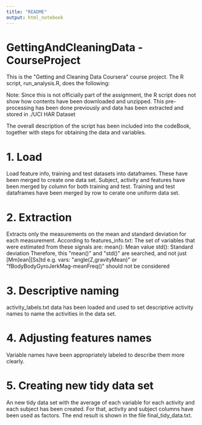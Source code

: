 ```yaml
---
title: "README"
output: html_notebook
---
```


# GettingAndCleaningData - CourseProject

This is the "Getting and Cleaning Data Coursera" course project. The R script, run_analysis.R, does the following:

Note: Since this is not officially part of the assignment, the R script does not show how contents have been downloaded and unzipped.
This pre-processing has been done previously and data has been extracted and stored in
./UCI HAR Dataset

The overall description of the script has been included into the codeBook, together with steps for obtaining the data and variables.

# 1. Load
Load feature info, training and test datasets into dataframes. These have been merged to create one data set.
Subject, activity and features have been merged by column for both training and test.
Training and test dataframes have been merged by row to cerate one uniform data set.

# 2. Extraction
Extracts only the measurements on the mean and standard deviation for each measurement.
According to features_info.txt: 
The set of variables that were estimated from these signals are: 
 mean(): Mean value
 std(): Standard deviation
Therefore, this "mean()" and "std()" are searched, and not just [Mm]ean|[Ss]td e.g. vars:
 "angle(Z,gravityMean)" or
 "fBodyBodyGyroJerkMag-meanFreq()"
should not be considered

# 3. Descriptive naming
activity_labels.txt data has been loaded and used to set descriptive activity names to name the activities in the data set.

# 4. Adjusting features names
Variable names have been appropriately labeled to describe them more clearly.

# 5. Creating new tidy data set
An new tidy data set with the average of each variable for each activity and each subject has been created.
For that, activity and subject columns have been used as factors.
The end result is shown in the file final_tidy_data.txt.
